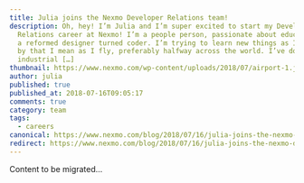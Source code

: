 ```yaml
---
title: Julia joins the Nexmo Developer Relations team!
description: Oh, hey! I’m Julia and I’m super excited to start my Developer
  Relations career at Nexmo! I’m a people person, passionate about education and
  a reformed designer turned coder. I’m trying to learn new things as I go – and
  by that I mean as I fly, preferably halfway across the world. I’ve done
  industrial […]
thumbnail: https://www.nexmo.com/wp-content/uploads/2018/07/airport-1.jpg
author: julia
published: true
published_at: 2018-07-16T09:05:17
comments: true
category: team
tags:
  - careers
canonical: https://www.nexmo.com/blog/2018/07/16/julia-joins-the-nexmo-developer-relations-team-dr
redirect: https://www.nexmo.com/blog/2018/07/16/julia-joins-the-nexmo-developer-relations-team-dr
---
```

Content to be migrated...
